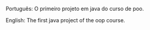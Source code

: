 Português: O primeiro projeto em java do curso de poo.

English: The first java project of the oop course.
